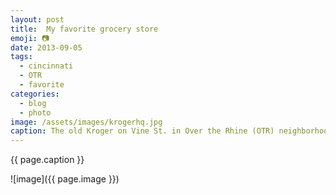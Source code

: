 ```yaml
---
layout: post
title:  My favorite grocery store
emoji: 📷
date: 2013-09-05
tags: 
  - cincinnati
  - OTR
  - favorite
categories: 
  - blog
  - photo
image: /assets/images/krogerhq.jpg
caption: The old Kroger on Vine St. in Over the Rhine (OTR) neighborhood of Cincinnati.
---
```


{{ page.caption }}

![image]({{ page.image }})
